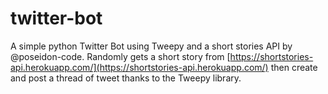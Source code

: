 # twitter-bot
A simple python Twitter Bot using Tweepy and a short stories API by @poseidon-code.
Randomly gets a short story from [https://shortstories-api.herokuapp.com/](https://shortstories-api.herokuapp.com/) then create and post a thread of tweet thanks to the Tweepy library.
